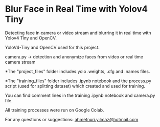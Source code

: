 # Blur Face in Real Time with Yolov4 Tiny
Detecting face in camera or video stream and blurring it in real time with Yolov4 Tiny and OpenCV.

YoloV4-Tiny and OpenCV used for this project.

camera.py -> detection and anonymize faces from video or real time camera stream


*The "project_files" folder includes yolo .weights, .cfg and .names files.

*The "training_files" folder includes .ipynb notebook and the process.py script (used for splitting dataset) which created and used for training.

You can find comment lines in the training .ipynb notebook and camera.py file.

All training processes were run on Google Colab.

For any questions or suggestions: ahmetnuri.yilmaz@hotmail.com
